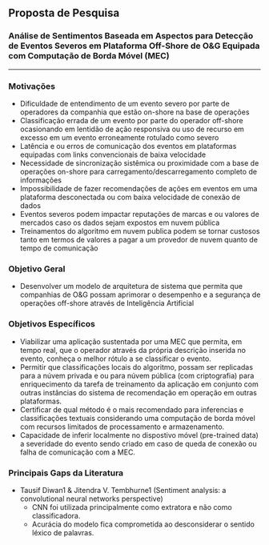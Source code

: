 ## Proposta de Pesquisa
### Análise de Sentimentos Baseada em Aspectos para Detecção de Eventos Severos em Plataforma Off-Shore de O&G Equipada com Computação de Borda Móvel (MEC)

----

### Motivações

* Dificuldade de entendimento de um evento severo por parte de operadores da companhia que estão on-shore na base de operações
* Classificação errada de um evento por parte do operador off-shore ocasionando em lentidão de ação responsiva ou uso de recurso em excesso em um evento erroneamente rotulado como severo
* Latência e ou erros de comunicação dos eventos em plataformas equipadas com links convencionais de baixa velocidade
* Necessidade de sincronização sistêmica ou proximidade com a base de operações on-shore para carregamento/descarregamento completo de informações
* Impossibilidade de fazer recomendações de ações em eventos em uma plataforma desconectada ou com baixa velocidade de conexão de dados
* Eventos severos podem impactar reputações de marcas e ou valores de mercados caso os dados sejam expostos em nuvem pública
* Treinamentos do algoritmo em nuvem publica podem se tornar custosos tanto em termos de valores a pagar a um provedor de nuvem quanto de tempo de comunicação



### Objetivo Geral

* Desenvolver um modelo de arquitetura de sistema que permita que companhias de O&G possam aprimorar o desempenho e a segurança de operações off-shore através de Inteligência Artificial



### Objetivos Específicos

* Viabilizar uma aplicação sustentada por uma MEC que permita, em tempo real, que o operador através da própria descrição inserida no evento, conheça o melhor rótulo a se classificar o evento.
* Permitir que classificações locais do algoritmo, possam ser replicadas para a núvem privada e ou para núvem pública (com criptografia) para enriquecimento da tarefa de treinamento da aplicação em conjunto com outras instâncias do sistema de recomendação em operação em outras plataformas.
* Certificar de qual método é o mais recomendado para inferencias e classificações textuais considerando uma computação de borda móvel com recursos limitados de processamento e armazenamento.
* Capacidade de inferir localmente no dispostivo móvel (pre-trained data) a severidade do evento sendo criado em caso de queda de conexão ou falha de comunicação com a MEC.


### Principais Gaps da Literatura

* Tausif Diwan1 & Jitendra V. Tembhurne1 (Sentiment analysis: a convolutional neural networks perspective)
  * CNN foi utilizada principalmente como extratora e não como classificadora.
  * Acurácia do modelo fica comprometida ao desconsiderar o sentido léxico de palavras.

